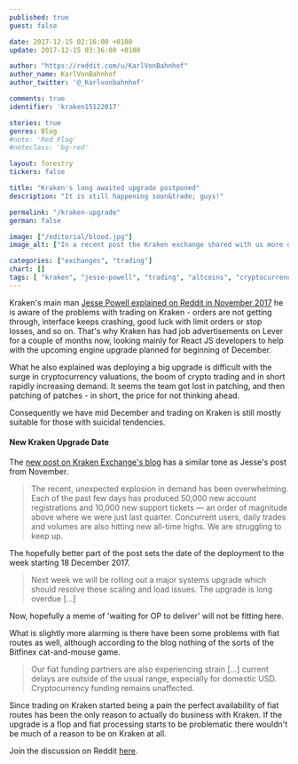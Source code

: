 ```yaml
---
published: true
guest: false

date: 2017-12-15 02:16:00 +0100
update: 2017-12-15 03:36:00 +0100

author: "https://reddit.com/u/KarlVonBahnhof"
author_name: KarlVonBahnhof
author_twitter: '@_Karlvonbahnhof'

comments: true
identifier: 'kraken15122017'

stories: true
genres: Blog
#note: 'Red Flag'
#noteclass: 'bg-red'

layout: forestry
tickers: false

title: "Kraken's long awaited upgrade postponed"
description: "It is still happening soon&trade; guys!"

permalink: "/kraken-upgrade"
german: false

image: ["/editorial/blood.jpg"]
image_alt: ["In a recent post the Kraken exchange shared with us more details about the upgrade /u/jespow was promising for beginning of December. Blood image via Pexels."]

categories: ["exchanges", "trading"]
chart: []
tags: [ "kraken", "jesse-powell", "trading", "altcoins", "cryptocurrency", "trading", "crypto-exchange"]
---
```


Kraken's main man [Jesse Powell explained on Reddit in November 2017](https://www.reddit.com/r/BitcoinMarkets/comments/7eboh7/suggestion_remove_kraken_from_the_header_ticker/dq4w4m7/?context=2) he is aware of the problems with trading on Kraken - orders are not getting through, interface keeps crashing, good luck with limit orders or stop losses, and so on. That's why Kraken has had job advertisements on Lever for a couple of months now, looking mainly for React JS developers to help with the upcoming engine upgrade planned for beginning of December.

What he also explained was deploying a big upgrade is difficult with the surge in cryptocurrency valuations, the boom of crypto trading and in short rapidly increasing demand. It seems the team got lost in patching, and then patching of patches - in short, the price for not thinking ahead.

Consequently we have mid December and trading on Kraken is still mostly suitable for those with suicidal tendencies.

#### New Kraken Upgrade Date

The [new post on Kraken Exchange's blog](https://blog.kraken.com/post/1399/degraded-service-upgrade-next-week/) has a similar tone as Jesse's post from November.

> The recent, unexpected explosion in demand has been overwhelming.  Each of the past few days has produced 50,000 new account registrations and 10,000 new support tickets — an order of magnitude above where we were just last quarter.  Concurrent users, daily trades and volumes are also hitting new all-time highs.  We are struggling to keep up.

The hopefully better part of the post sets the date of the deployment to the week starting 18 December 2017.

> Next week we will be rolling out a major systems upgrade which should resolve these scaling and load issues.  The upgrade is long overdue [...]

Now, hopefully a meme of 'waiting for OP to deliver' will not be fitting here.

What is slightly more alarming is there have been some problems with fiat routes as well, although according to the blog nothing of the sorts of the Bitfinex cat-and-mouse game.

> Our fiat funding partners are also experiencing strain [...] current delays are outside of the usual range, especially for domestic USD.  Cryptocurrency funding remains unaffected.

Since trading on Kraken started being a pain the perfect availability of fiat routes has been the only reason to actually do business with Kraken. If the upgrade is a flop and fiat processing starts to be problematic there wouldn't be much of a reason to be on Kraken at all.


Join the discussion on Reddit [here](https://www.reddit.com/r/BitcoinMarkets/comments/7jy6k2/kraken_degraded_service_upgrade_next_week/).
